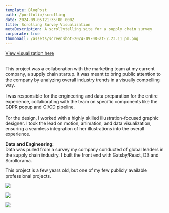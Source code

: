 ```yaml
---
template: BlogPost
path: /portfolio/scrolling
date: 2024-09-05T21:35:00.000Z
title: Scrolling Survey Visualization
metaDescription: A scrollytelling site for a supply chain survey
corporate: true
thumbnail: /assets/screenshot-2024-09-08-at-2.23.11 pm.png
---
```

[View visualization here](https://insights.interos.ai/2022-survey-report/)

\
This project was a collaboration with the marketing team at my current company, a supply chain startup. It was meant to bring public attention to the company by analyzing overall industry trends in a visually compelling way.\
\
I was responsible for the engineering and data preparation for the entire experience, collaborating with the team on specific components like the GDPR popup and CI/CD pipeline.\
\
For the design, I worked with a highly skilled illustration-focused graphic designer. I took the lead on motion, animation, and data visualization, ensuring a seamless integration of her illustrations into the overall experience.

**Data and Engineering:**\
Data was pulled from a survey my company conducted of global leaders in the supply chain industry. I built the front end with Gatsby/React, D3 and Scrollorama. 

This project is a few years old, but one of my few publicly available professional projects.

![](/assets/screenshot-2024-09-08-at-1.59.46 pm.png)

![](/assets/screenshot-2024-09-08-at-1.07.58 pm.png)

![](/assets/screenshot-2024-09-08-at-1.08.57 pm.png)